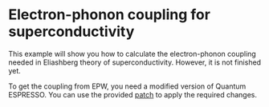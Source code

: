 # Electron-phonon coupling for superconductivity

This example will show you how to calculate the electron-phonon coupling needed
in Eliashberg theory of superconductivity. However, it is not finished yet.

To get the coupling from EPW, you need a modified version of Quantum ESPRESSO.
You can use the provided [patch](../../patches) to apply the required changes.
